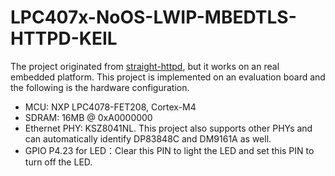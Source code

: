 # LPC407x-NoOS-LWIP-MBEDTLS-HTTPD-KEIL

The project originated from [straight-httpd](https://github.com/straight-coding/straight-httpd), but it works on an real embedded platform. This project is implemented on an evaluation board and the following is the hardware configuration.
* MCU: NXP LPC4078-FET208, Cortex-M4
* SDRAM: 16MB @ 0xA0000000
* Ethernet PHY: KSZ8041NL. This project also supports other PHYs and can automatically identify DP83848C and DM9161A as well.
* GPIO P4.23 for LED：Clear this PIN to light the LED and set this PIN to turn off the LED.
